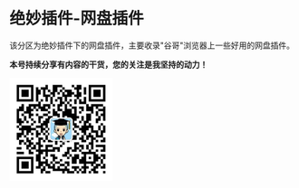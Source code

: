 # 绝妙插件-网盘插件

该分区为绝妙插件下的网盘插件，主要收录"谷哥"浏览器上一些好用的网盘插件。

**本号持续分享有内容的干货，您的关注是我坚持的动力！**

<img src="./../../../_assets/clip_image002.jpg" alt="img" style="zoom:33%;" />